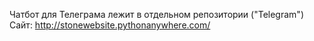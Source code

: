 Чатбот для Телеграма лежит в отдельном репозитории ("Telegram")
Сайт: http://stonewebsite.pythonanywhere.com/
